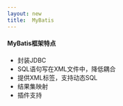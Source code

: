 ```yaml
---
layout: new
title:  MyBatis
---
```


#### MyBatis框架特点

* 封装JDBC
* SQL语句写在XML文件中，降低耦合
* 提供XML标签，支持动态SQL
* 结果集映射
* 插件支持
